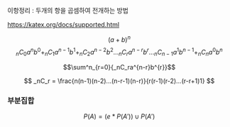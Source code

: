 이항정리 : 두개의 항을 곱셈하여 전개하는 방법

https://katex.org/docs/supported.html


$$(a + b)^n$$
$$_nC_0a^nb^0 + _nC_1a^{n-1}b^{1} + _nC_2a^{n-2}b^{2} ..._nC_ra^{n-r}b^{r} ... _nC_{n-1}a^{1}b^{n-1} + _nC_na^{0}b^{n}$$

$$\sum^n_{r=0}{_nC_ra^{n-r}b^{r}}$$

$$ _nC_r  = \frac{n(n-1)(n-2)...(n-r-1)(n-r)}{r(r-1)(r-2)...(r-r+1)1} $$



### 부분집합
$$ P(A) = (e*P(A')) \cup P(A') $$


